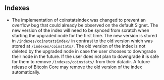 Indexes
-------

- The implementation of coinstatsindex was changed to prevent an overflow bug that could already be observed on the default Signet. The new version of the index will need to be synced from scratch when starting the upgraded node for the first time. The new version is stored in `/indexes/coinstatsindex/` in contrast to the old version which was stored at `/indexes/coinstats/`. The old version of the index is not deleted by the upgraded node in case the user chooses to downgrade their node in the future. If the user does not plan to downgrade it is safe for them to remove `/indexes/coinstats/` from their datadir. A future release of Bitcoin Core may remove the old version of the index automatically.
